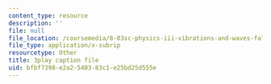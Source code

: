 ```yaml
---
content_type: resource
description: ''
file: null
file_location: /coursemedia/8-03sc-physics-iii-vibrations-and-waves-fall-2016/bfbf7398e2a2540383c1e25bd25d555e_wwQu2_u8jeo.vtt
file_type: application/x-subrip
resourcetype: Other
title: 3play caption file
uid: bfbf7398-e2a2-5403-83c1-e25bd25d555e
---
```

